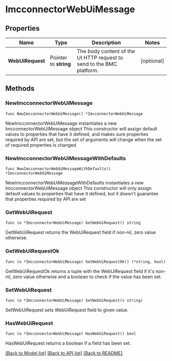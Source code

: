 # ImcconnectorWebUiMessage

## Properties

Name | Type | Description | Notes
------------ | ------------- | ------------- | -------------
**WebUiRequest** | Pointer to **string** | The body content of the UI HTTP request to send to the BMC platform. | [optional] 

## Methods

### NewImcconnectorWebUiMessage

`func NewImcconnectorWebUiMessage() *ImcconnectorWebUiMessage`

NewImcconnectorWebUiMessage instantiates a new ImcconnectorWebUiMessage object
This constructor will assign default values to properties that have it defined,
and makes sure properties required by API are set, but the set of arguments
will change when the set of required properties is changed

### NewImcconnectorWebUiMessageWithDefaults

`func NewImcconnectorWebUiMessageWithDefaults() *ImcconnectorWebUiMessage`

NewImcconnectorWebUiMessageWithDefaults instantiates a new ImcconnectorWebUiMessage object
This constructor will only assign default values to properties that have it defined,
but it doesn't guarantee that properties required by API are set

### GetWebUiRequest

`func (o *ImcconnectorWebUiMessage) GetWebUiRequest() string`

GetWebUiRequest returns the WebUiRequest field if non-nil, zero value otherwise.

### GetWebUiRequestOk

`func (o *ImcconnectorWebUiMessage) GetWebUiRequestOk() (*string, bool)`

GetWebUiRequestOk returns a tuple with the WebUiRequest field if it's non-nil, zero value otherwise
and a boolean to check if the value has been set.

### SetWebUiRequest

`func (o *ImcconnectorWebUiMessage) SetWebUiRequest(v string)`

SetWebUiRequest sets WebUiRequest field to given value.

### HasWebUiRequest

`func (o *ImcconnectorWebUiMessage) HasWebUiRequest() bool`

HasWebUiRequest returns a boolean if a field has been set.


[[Back to Model list]](../README.md#documentation-for-models) [[Back to API list]](../README.md#documentation-for-api-endpoints) [[Back to README]](../README.md)


